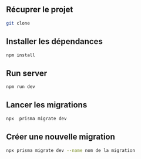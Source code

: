 
## Récuprer le projet

```bash
git clone

```


## Installer les dépendances

```bash
npm install

```

## Run server 

```bash
npm run dev

```

## Lancer les migrations

```bash
npx  prisma migrate dev
```


## Créer une nouvelle migration

```bash
npx prisma migrate dev --name nom de la migration
```

